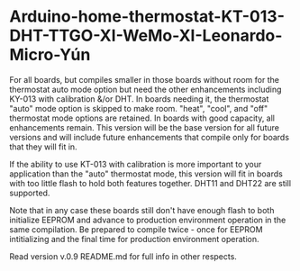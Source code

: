 # Arduino-home-thermostat-KT-013-DHT-TTGO-XI-WeMo-XI-Leonardo-Micro-Yún
For all boards, but compiles smaller in those boards without room for the thermostat auto mode option but need the other enhancements including KY-013 with calibration &amp;/or DHT.  In boards needing it, the thermostat "auto" mode option is skipped to make room. "heat", "cool", and "off" thermostat mode options are retained. In boards with good capacity, all enhancements remain.  This version will be the base version for all future versions and will include future enhancements that compile only for boards that they will fit in.

If the ability to use KT-013 with calibration is more important to your application than the "auto" thermostat mode, this version will fit in boards with too little flash to hold both features together.  DHT11 and DHT22 are still supported. 

Note that in any case these boards still don't have enough flash to both initialize EEPROM and advance to production environment operation in the same compilation.  Be prepared to compile twice - once for EEPROM intitializing and the final time for production environment operation.

Read version v.0.9 README.md for full info in other respects.
